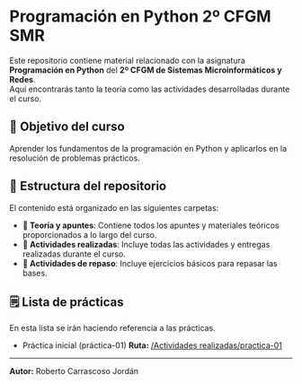 # Programación en Python 2º CFGM SMR

Este repositorio contiene material relacionado con la asignatura **Programación en Python** del **2º CFGM de Sistemas Microinformáticos y Redes**.  
Aquí encontrarás tanto la teoría como las actividades desarrolladas durante el curso.  

## 📌 Objetivo del curso

Aprender los fundamentos de la programación en Python y aplicarlos en la resolución de problemas prácticos.

## 📂 Estructura del repositorio

El contenido está organizado en las siguientes carpetas:  

- **📘 Teoría y apuntes**: Contiene todos los apuntes y materiales teóricos proporcionados a lo largo del curso.  
- **📝 Actividades realizadas**: Incluye todas las actividades y entregas realizadas durante el curso.  
- **📕 Actividades de repaso**: Incluye ejercicios básicos para repasar las bases.  

## 🗒️ Lista de prácticas

En esta lista se irán haciendo referencia a las prácticas.

- Práctica inicial (práctica-01) **Ruta:** [/Actividades realizadas/practica-01](./Actividades%20realizadas/practica-01)

---

**Autor:** Roberto Carrascoso Jordán